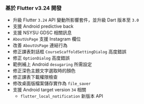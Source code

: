 ### 基於 Flutter v3.24 開發

* 升級 Flutter `3.24` API 變動所影響套件，並升級 Dart 版本至 `3.0`
* 支援 Android predictive back
* 支援 NSYSU GDSC 相關訊息
* `AboutUsPage` 支援 Instagram 欄位
* 改善 `AboutUsPage` 連結行為
* 修正課表對話框 `CourseScaffoldSettingDialog` 高度錯誤
* 修正 `OptionDialog` 高度錯誤
* 範例補上 Android `desugaring` 所需設定
* 修正深色主題文字選取時的顏色
* 修正課表下載權限檢查
* 修改桌面版檔案儲存實作為 `file_saver`
* 支援 Android target version `34` 相關
    * `flutter_local_notification` 新版本 API